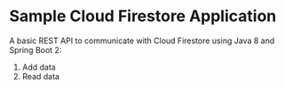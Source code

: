 # Sample Cloud Firestore Application

A basic REST API to communicate with Cloud Firestore using Java 8 and Spring Boot 2:
1. Add data
2. Read data
